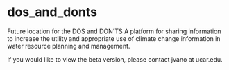 # dos_and_donts 
Future location for the DOS and DON'TS
A platform for sharing information to increase the utility and appropriate use of climate change information in water resource planning and management.

If you would like to view the beta version, please contact jvano at ucar.edu.
